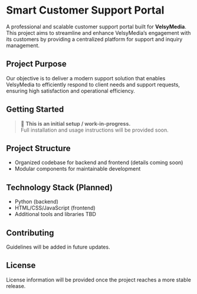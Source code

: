 # Smart Customer Support Portal

A professional and scalable customer support portal built for **VelsyMedia**.  
This project aims to streamline and enhance VelsyMedia’s engagement with its customers by providing a centralized platform for support and inquiry management.

## Project Purpose

Our objective is to deliver a modern support solution that enables VelsyMedia to efficiently respond to client needs and support requests, ensuring high satisfaction and operational efficiency.

## Getting Started

> 🚧 **This is an initial setup / work-in-progress.**  
> Full installation and usage instructions will be provided soon.

## Project Structure

- Organized codebase for backend and frontend (details coming soon)
- Modular components for maintainable development

## Technology Stack (Planned)

- Python (backend)
- HTML/CSS/JavaScript (frontend)
- Additional tools and libraries TBD

## Contributing

Guidelines will be added in future updates.

## License

License information will be provided once the project reaches a more stable release.